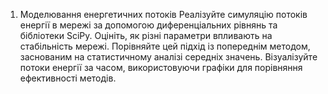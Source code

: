 1. Моделювання енергетичних потоків
Реалізуйте симуляцію потоків енергії в мережі за допомогою диференціальних рівнянь та бібліотеки SciPy. Оцініть, як різні параметри впливають на стабільність мережі. Порівняйте цей підхід із попереднім методом, заснованим на статистичному аналізі середніх значень. Візуалізуйте потоки енергії за часом, використовуючи графіки для порівняння ефективності методів.
